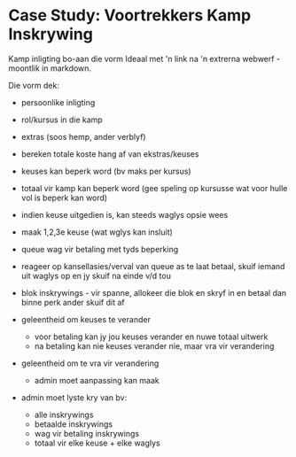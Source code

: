 # Case Study: Voortrekkers Kamp Inskrywing #

Kamp inligting bo-aan die vorm
Ideaal met 'n link na 'n extrerna webwerf - moontlik in markdown.

Die vorm dek:
- persoonlike inligting
- rol/kursus in die kamp
- extras (soos hemp, ander verblyf)
- bereken totale koste hang af van ekstras/keuses
- keuses kan beperk word (bv maks per kursus)
- totaal vir kamp kan beperk word (gee speling op kursusse wat voor hulle vol is beperk kan word)
- indien keuse uitgedien is, kan steeds waglys opsie wees
- maak 1,2,3e keuse (wat wglys kan insluit)
- queue wag vir betaling met tyds beperking
- reageer op kansellasies/verval van queue
    as te laat betaal, skuif iemand uit waglys op en jy skuif na einde v/d tou
- blok inskrywings - vir spanne, allokeer die blok en skryf in en betaal dan binne perk ander skuif dit af
- geleentheid om keuses te verander
    - voor betaling kan jy jou keuses verander en nuwe totaal uitwerk
    - na betaling kan nie keuses verander nie, maar vra vir verandering
- geleentheid om te vra vir verandering
    - admin moet aanpassing kan maak

- admin moet lyste kry van bv:
    - alle inskrywings
    - betaalde inskrywings
    - wag vir betaling inskrywings
    - totaal vir elke keuse + elke waglys





